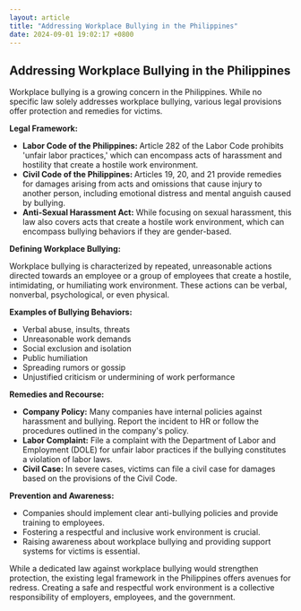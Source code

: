 ```yaml
---
layout: article
title: "Addressing Workplace Bullying in the Philippines"
date: 2024-09-01 19:02:17 +0800
---
```


<h2>Addressing Workplace Bullying in the Philippines</h2><p>Workplace bullying is a growing concern in the Philippines. While no specific law solely addresses workplace bullying, various legal provisions offer protection and remedies for victims.</p><p><strong>Legal Framework:</strong></p><ul><li><strong>Labor Code of the Philippines: </strong>Article 282 of the Labor Code prohibits 'unfair labor practices,' which can encompass acts of harassment and hostility that create a hostile work environment.</li><li><strong>Civil Code of the Philippines: </strong>Articles 19, 20, and 21 provide remedies for damages arising from acts and omissions that cause injury to another person, including emotional distress and mental anguish caused by bullying.</li><li><strong>Anti-Sexual Harassment Act:</strong> While focusing on sexual harassment, this law also covers acts that create a hostile work environment, which can encompass bullying behaviors if they are gender-based.</li></ul><p><strong>Defining Workplace Bullying:</strong></p><p>Workplace bullying is characterized by repeated, unreasonable actions directed towards an employee or a group of employees that create a hostile, intimidating, or humiliating work environment. These actions can be verbal, nonverbal, psychological, or even physical.</p><p><strong>Examples of Bullying Behaviors:</strong></p><ul><li>Verbal abuse, insults, threats</li><li>Unreasonable work demands</li><li>Social exclusion and isolation</li><li>Public humiliation</li><li>Spreading rumors or gossip</li><li>Unjustified criticism or undermining of work performance</li></ul><p><strong>Remedies and Recourse:</strong></p><ul><li><strong>Company Policy:</strong> Many companies have internal policies against harassment and bullying. Report the incident to HR or follow the procedures outlined in the company's policy.</li><li><strong>Labor Complaint:</strong>  File a complaint with the Department of Labor and Employment (DOLE) for unfair labor practices if the bullying constitutes a violation of labor laws.</li><li><strong>Civil Case:</strong> In severe cases, victims can file a civil case for damages based on the provisions of the Civil Code.</li></ul><p><strong>Prevention and Awareness:</strong></p><ul><li>Companies should implement clear anti-bullying policies and provide training to employees.</li><li>Fostering a respectful and inclusive work environment is crucial.</li><li>Raising awareness about workplace bullying and providing support systems for victims is essential.</li></ul><p>While a dedicated law against workplace bullying would strengthen protection, the existing legal framework in the Philippines offers avenues for redress.  Creating a safe and respectful work environment is a collective responsibility of employers, employees, and the government.</p>